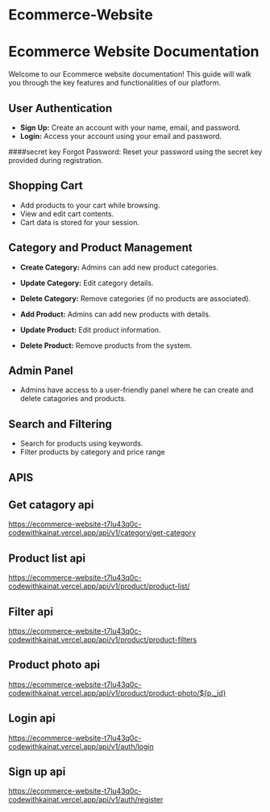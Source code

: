 # Ecommerce-Website

# Ecommerce Website Documentation

Welcome to our Ecommerce website documentation! This guide will walk you through the key features and functionalities of our platform.

## User Authentication

- **Sign Up:** Create an account with your name, email, and password.
- **Login:** Access your account using your email and password.

####secret key
Forgot Password: Reset your password using the secret key provided during registration.

## Shopping Cart

- Add products to your cart while browsing.
- View and edit cart contents.
- Cart data is stored for your session.

## Category and Product Management

- **Create Category:** Admins can add new product categories.
- **Update Category:** Edit category details.
- **Delete Category:** Remove categories (if no products are associated).

- **Add Product:** Admins can add new products with details.
- **Update Product:** Edit product information.
- **Delete Product:** Remove products from the system.

## Admin Panel

- Admins have access to a user-friendly panel where he can create and delete catagories and products.

## Search and Filtering

- Search for products using keywords.
- Filter products by category and price range
 
 ## APIS
  ## Get catagory api
  https://ecommerce-website-t7lu43q0c-codewithkainat.vercel.app/api/v1/category/get-category

## Product list api
https://ecommerce-website-t7lu43q0c-codewithkainat.vercel.app/api/v1/product/product-list/

## Filter api
https://ecommerce-website-t7lu43q0c-codewithkainat.vercel.app/api/v1/product/product-filters

## Product photo api
https://ecommerce-website-t7lu43q0c-codewithkainat.vercel.app/api/v1/product/product-photo/${p._id}
## 
## Login api
https://ecommerce-website-t7lu43q0c-codewithkainat.vercel.app/api/v1/auth/login
## Sign up api
https://ecommerce-website-t7lu43q0c-codewithkainat.vercel.app/api/v1/auth/register
